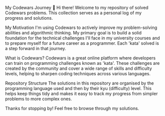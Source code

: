 My Codewars Journey 🚀
Hi there! Welcome to my repository of solved Codewars problems. This collection serves as a personal log of my progress and solutions.

My Motivation
I'm using Codewars to actively improve my problem-solving abilities and algorithmic thinking. My primary goal is to build a solid foundation for the technical challenges I'll face in my university courses and to prepare myself for a future career as a programmer. Each 'kata' solved is a step forward in that journey.

What is Codewars?
Codewars is a great online platform where developers can train on programming challenges known as 'kata'. These challenges are created by the community and cover a wide range of skills and difficulty levels, helping to sharpen coding techniques across various languages.

Repository Structure
The solutions in this repository are organised by the programming language used and then by their kyu (difficulty) level. This helps keep things tidy and makes it easy to track my progress from simpler problems to more complex ones.

Thanks for stopping by! Feel free to browse through my solutions.
